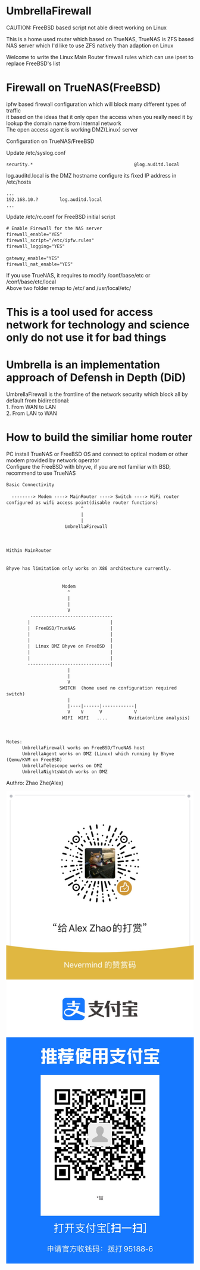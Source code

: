 # UmbrellaFirewall

CAUTION: FreeBSD based script not able direct working on Linux   

This is a home used router which based on TrueNAS, TrueNAS is ZFS based NAS server which I'd like to use ZFS natively than adaption on Linux    

Welcome to write the Linux Main Router firewall rules which can use ipset to replace FreeBSD's list   

# Firewall on TrueNAS(FreeBSD)   

ipfw based firewall configuration which will block many different types of traffic    
it based on the ideas that it only open the access when you really need it by lookup the domain name from internal network   
The open access agent is working DMZ(Linux) server    

Configuration on TrueNAS/FreeBSD    

Update /etc/syslog.conf    
```
security.*                                      @log.auditd.local    
```

log.auditd.local is the DMZ hostname configure its fixed IP address in /etc/hosts    
```
...   
192.168.10.?		log.auditd.local    
...   

```

Update /etc/rc.conf for FreeBSD initial script       
```
# Enable Firewall for the NAS server
firewall_enable="YES"
firewall_script="/etc/ipfw.rules"
firewall_logging="YES"

gateway_enable="YES"
firewall_nat_enable="YES"
```

If you use TrueNAS, it requires to modify /conf/base/etc  or  /conf/base/etc/local     
Above two folder remap to /etc/ and /usr/local/etc/    

# This is a tool used for access network for technology and science only do not use it for bad things    


# Umbrella is an implementation approach of Defensh in Depth (DiD)    
UmbrellaFirewall is the frontline of the network security which block all by default from bidirectional:    
	1. From WAN to LAN   
	2. From LAN to WAN   


# How to build the similiar home router    

  PC install TrueNAS or FreeBSD OS and connect to optical modem or other modem provided by network operator       
  Configure the FreeBSD with bhyve, if you are not familiar with BSD, recommend to use TrueNAS    
 

```
Basic Connectivity    

  --------> Modem ----> MainRouter ----> Switch ----> WiFi router configured as wifi access point(disable router functions)    
                            ^    
                            |   
                            |
                      UmbrellaFirewall    



Within MainRouter     


Bhyve has limitation only works on X86 architecture currently.     

                       
                     Modem   
                       ^
                       |
                       |
                       V
         -------------------------------
        |                              |
        |  FreeBSD/TrueNAS             |
        |                              |
        |                              |
        |  Linux DMZ Bhyve on FreeBSD  |
        |                              |
        |                              |
        -------------------------------|
                       |
                       |
                       V
                    SWITCH  (home used no configuration required switch)
                       |
                       |----|------|------------|
                       V    V      V            V
                     WIFI  WIFI   ....        Nvidia(online analysis)



Notes:
      UmbrellaFirewall works on FreeBSD/TrueNAS host
      UmbrellaAgent works on DMZ (Linux) which running by Bhyve (Qemu/KVM on FreeBSD)
      UmbrellaTelescope works on DMZ
      UmbrellaNightsWatch works on DMZ

```


Authro: Zhao Zhe(Alex)


![Donate](./DONATE.JPG)
![Donate](./DONATE_Z.JPG)
